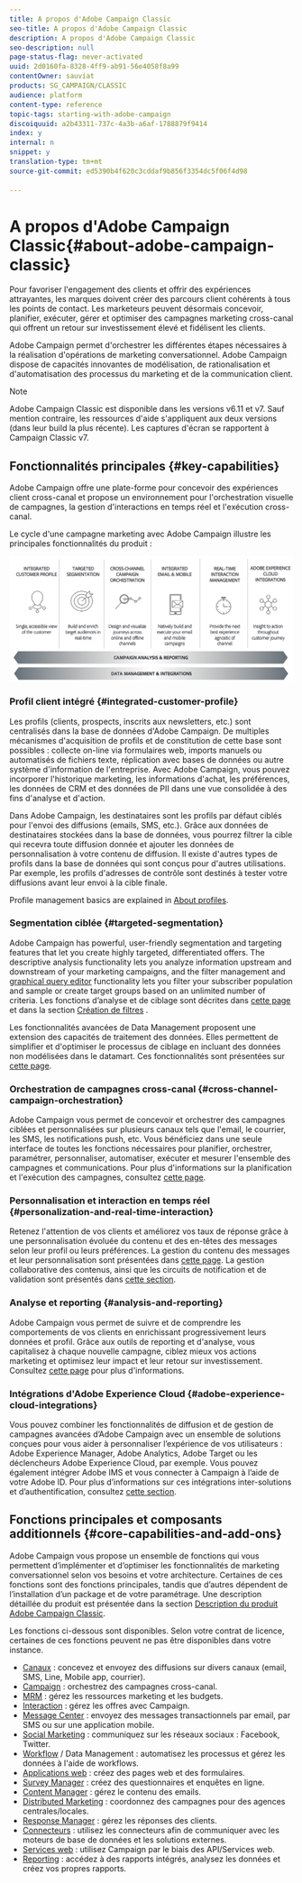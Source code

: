 ```yaml
---
title: A propos d'Adobe Campaign Classic
seo-title: A propos d'Adobe Campaign Classic
description: A propos d'Adobe Campaign Classic
seo-description: null
page-status-flag: never-activated
uuid: 2d0160fa-8328-4ff9-ab91-56e4058f8a99
contentOwner: sauviat
products: SG_CAMPAIGN/CLASSIC
audience: platform
content-type: reference
topic-tags: starting-with-adobe-campaign
discoiquuid: a2b43311-737c-4a3b-a6af-1788879f9414
index: y
internal: n
snippet: y
translation-type: tm+mt
source-git-commit: ed5390b4f620c3cddaf9b856f3354dc5f06f4d98

---
```



# A propos d&#39;Adobe Campaign Classic{#about-adobe-campaign-classic}

Pour favoriser l&#39;engagement des clients et offrir des expériences attrayantes, les marques doivent créer des parcours client cohérents à tous les points de contact. Les marketeurs peuvent désormais concevoir, planifier, exécuter, gérer et optimiser des campagnes marketing cross-canal qui offrent un retour sur investissement élevé et fidélisent les clients.

Adobe Campaign permet d&#39;orchestrer les différentes étapes nécessaires à la réalisation d&#39;opérations de marketing conversationnel. Adobe Campaign dispose de capacités innovantes de modélisation, de rationalisation et d&#39;automatisation des processus du marketing et de la communication client.

>[!NOTE]
>
>Adobe Campaign Classic est disponible dans les versions v6.11 et v7. Sauf mention contraire, les ressources d&#39;aide s&#39;appliquent aux deux versions (dans leur build la plus récente). Les captures d&#39;écran se rapportent à Campaign Classic v7.

## Fonctionnalités principales {#key-capabilities}

Adobe Campaign offre une plate-forme pour concevoir des expériences client cross-canal et propose un environnement pour l&#39;orchestration visuelle de campagnes, la gestion d&#39;interactions en temps réel et l&#39;exécution cross-canal.

Le cycle d&#39;une campagne marketing avec Adobe Campaign illustre les principales fonctionnalités du produit :

![](assets/d_ncs_user_emarketing.png)

### Profil client intégré {#integrated-customer-profile}

Les profils (clients, prospects, inscrits aux newsletters, etc.) sont centralisés dans la base de données d&#39;Adobe Campaign. De multiples mécanismes d&#39;acquisition de profils et de constitution de cette base sont possibles : collecte on-line via formulaires web, imports manuels ou automatisés de fichiers texte, réplication avec bases de données ou autre système d&#39;information de l&#39;entreprise. Avec Adobe Campaign, vous pouvez incorporer l&#39;historique marketing, les informations d&#39;achat, les préférences, les données de CRM et des données de PII dans une vue consolidée à des fins d&#39;analyse et d&#39;action.

Dans Adobe Campaign, les destinataires sont les profils par défaut ciblés pour l&#39;envoi des diffusions (emails, SMS, etc.). Grâce aux données de destinataires stockées dans la base de données, vous pourrez filtrer la cible qui recevra toute diffusion donnée et ajouter les données de personnalisation à votre contenu de diffusion. Il existe d&#39;autres types de profils dans la base de données qui sont conçus pour d&#39;autres utilisations. Par exemple, les profils d&#39;adresses de contrôle sont destinés à tester votre diffusions avant leur envoi à la cible finale.

Profile management basics are explained in [About profiles](../../platform/using/about-profiles.md).

### Segmentation ciblée {#targeted-segmentation}

Adobe Campaign has powerful, user-friendly segmentation and targeting features that let you create highly targeted, differentiated offers. The descriptive analysis functionality lets you analyze information upstream and downstream of your marketing campaigns, and the filter management and [graphical query editor](../../platform/using/about-queries-in-campaign.md) functionality lets you filter your subscriber population and sample or create target groups based on an unlimited number of criteria. Les fonctions d’analyse et de ciblage sont décrites dans [cette page](../../reporting/using/about-descriptive-analysis.md) et dans la section [Création de filtres](../../platform/using/creating-filters.md) .

Les fonctionnalités avancées de Data Management proposent une extension des capacités de traitement des données. Elles permettent de simplifier et d&#39;optimiser le processus de ciblage en incluant des données non modélisées dans le datamart. Ces fonctionnalités sont présentées sur [cette page](../../workflow/using/targeting-data.md#data-management).

### Orchestration de campagnes cross-canal {#cross-channel-campaign-orchestration}

Adobe Campaign vous permet de concevoir et orchestrer des campagnes ciblées et personnalisées sur plusieurs canaux tels que l&#39;email, le courrier, les SMS, les notifications push, etc. Vous bénéficiez dans une seule interface de toutes les fonctions nécessaires pour planifier, orchestrer, paramétrer, personnaliser, automatiser, exécuter et mesurer l&#39;ensemble des campagnes et communications. Pour plus d&#39;informations sur la planification et l&#39;exécution des campagnes, consultez [cette page](../../campaign/using/setting-up-marketing-campaigns.md).

### Personnalisation et interaction en temps réel {#personalization-and-real-time-interaction}

Retenez l&#39;attention de vos clients et améliorez vos taux de réponse grâce à une personnalisation évoluée du contenu et des en-têtes des messages selon leur profil ou leurs préférences. La gestion du contenu des messages et leur personnalisation sont présentées dans [cette page](../../delivery/using/about-personalization.md). La gestion collaborative des contenus, ainsi que les circuits de notification et de validation sont présentés dans [cette section](../../campaign/using/about-marketing-resource-management.md).

### Analyse et reporting {#analysis-and-reporting}

Adobe Campaign vous permet de suivre et de comprendre les comportements de vos clients en enrichissant progressivement leurs données et profil. Grâce aux outils de reporting et d&#39;analyse, vous capitalisez à chaque nouvelle campagne, ciblez mieux vos actions marketing et optimisez leur impact et leur retour sur investissement. Consultez [cette page](../../reporting/using/reports-on-deliveries.md#accessing-existing-reports) pour plus d&#39;informations.

### Intégrations d&#39;Adobe Experience Cloud {#adobe-experience-cloud-integrations}

Vous pouvez combiner les fonctionnalités de diffusion et de gestion de campagnes avancées d’Adobe Campaign avec un ensemble de solutions conçues pour vous aider à personnaliser l’expérience de vos utilisateurs : Adobe Experience Manager, Adobe Analytics, Adobe Target ou les déclencheurs Adobe Experience Cloud, par exemple. Vous pouvez également intégrer Adobe IMS et vous connecter à Campaign à l’aide de votre Adobe ID. Pour plus d’informations sur ces intégrations inter-solutions et d’authentification, consultez [cette section](../../integrations/using/about-adobe-id.md).

## Fonctions principales et composants additionnels {#core-capabilities-and-add-ons}

Adobe Campaign vous propose un ensemble de fonctions qui vous permettent d’implémenter et d’optimiser les fonctionnalités de marketing conversationnel selon vos besoins et votre architecture. Certaines de ces fonctions sont des fonctions principales, tandis que d’autres dépendent de l’installation d’un package et de votre paramétrage. Une description détaillée du produit est présentée dans la section [Description du produit Adobe Campaign Classic](https://helpx.adobe.com/legal/product-descriptions/adobe-campaign-classic---product-description.html).

Les fonctions ci-dessous sont disponibles. Selon votre contrat de licence, certaines de ces fonctions peuvent ne pas être disponibles dans votre instance.

* [Canaux](../../delivery/using/communication-channels.md) : concevez et envoyez des diffusions sur divers canaux (email, SMS, Line, Mobile app, courrier).
* [Campaign](../../campaign/using/designing-marketing-campaigns.md) : orchestrez des campagnes cross-canal.
* [MRM](../../campaign/using/about-marketing-resource-management.md) : gérez les ressources marketing et les budgets.
* [Interaction](../../interaction/using/interaction-and-offer-management.md) : gérez les offres avec Campaign.
* [Message Center](../../message-center/using/about-transactional-messaging.md) : envoyez des messages transactionnels par email, par SMS ou sur une application mobile.
* [Social Marketing](../../social/using/about-social-marketing.md) : communiquez sur les réseaux sociaux : Facebook, Twitter.
* [Workflow](../../workflow/using/about-workflows.md) / Data Management : automatisez les processus et gérez les données à l&#39;aide de workflows.
* [Applications web](../../web/using/about-web-applications.md) : créez des pages web et des formulaires.
* [Survey Manager](../../web/using/about-surveys.md) : créez des questionnaires et enquêtes en ligne.
* [Content Manager](../../delivery/using/about-content-management.md) : gérez le contenu des emails.
* [Distributed Marketing](../../campaign/using/about-distributed-marketing.md) : coordonnez des campagnes pour des agences centrales/locales.
* [Response Manager](../../campaign/using/about-response-manager.md) : gérez les réponses des clients.
* [Connecteurs](../../platform/using/about-connectors.md) : utilisez les connecteurs afin de communiquer avec les moteurs de base de données et les solutions externes.
* [Services web](../../configuration/using/about-web-services.md) : utilisez Campaign par le biais des API/Services web.
* [Reporting](../../reporting/using/about-adobe-campaign-reporting-tools.md) : accédez à des rapports intégrés, analysez les données et créez vos propres rapports.


